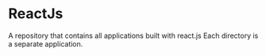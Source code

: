 # ReactJs

A repository that contains all applications built with react.js
Each directory is a separate application.
